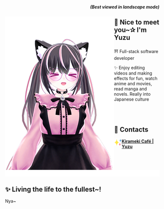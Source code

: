 <body>
  
  <div>
    <div>
      <h5 align="right"> (Best viewed in landscape mode)</h5>
      <img align="left" width="356" height="500" src="https://raw.githubusercontent.com/YuzuZensai/YuzuZensai/main/assets/images/Yuzu.png"/>
      <h2>💝  Nice to meet you~✰ I'm Yuzu</h2>
      <p>⛩️  Full-stack software developer</p>
      <p>✨ Enjoy editing videos and making effects for fun, watch anime and movies, read manga and novels. Really into Japanese culture</p>
    </div>
    <br/><br/>
    <div>
     <h2>💌 Contacts</h2>
      <a href="https://yuzu.kirameki.cafe" >
        <img align="left" width="25" height="25" src="https://raw.githubusercontent.com/YuzuZensai/YuzuZensai/main/assets/images/Kirameki-Clean.svg"/>
       <b>Kirameki Café | Yuzu</b>
      </a>
    </div>
  </div>

  <img align="center" src="https://raw.githubusercontent.com/YuzuZensai/YuzuZensai/main/assets/images/Line_TopHalf.png"/>
  
  <div>
    <h2>✨ Living the life to the fullest~!</h2>
    <p>Nya~</p>
  <div>

</body>
